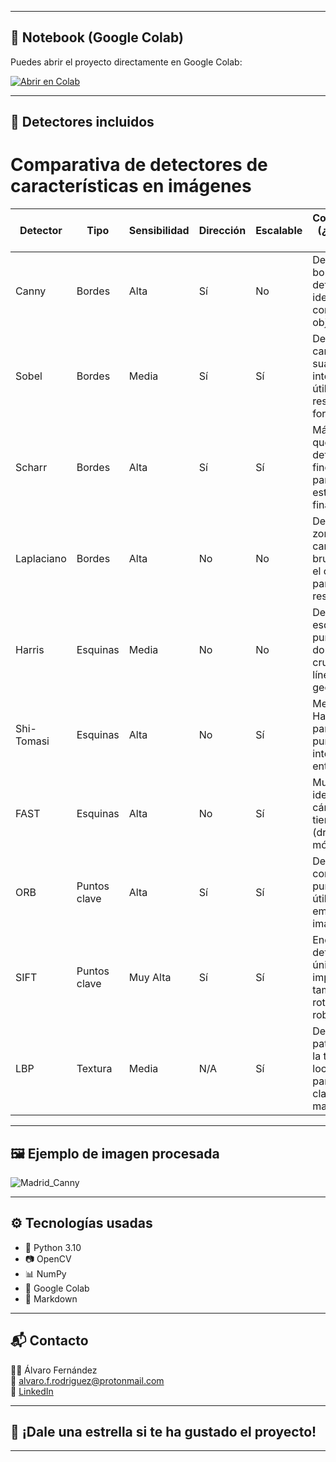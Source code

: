 
---

## 📓 Notebook (Google Colab)

Puedes abrir el proyecto directamente en Google Colab:

[![Abrir en Colab](https://colab.research.google.com/assets/colab-badge.svg)](ENLACE_A_TU_COLAB)

---

## 🧪 Detectores incluidos

# Comparativa de detectores de características en imágenes

| Detector      | Tipo             | Sensibilidad | Dirección | Escalable | Comentarios (¿Para qué sirve?)                                       |
|---------------|------------------|--------------|-----------|-----------|------------------------------------------------------------------------|
| Canny         | Bordes           | Alta         | Sí        | No        | Detecta bordes bien definidos; ideal para contornos de objetos.       |
| Sobel         | Bordes           | Media        | Sí        | Sí        | Detecta cambios suaves de intensidad; útil para resaltar formas.      |
| Scharr        | Bordes           | Alta         | Sí        | Sí        | Más preciso que Sobel en detalles finos; bueno para estructuras finas.|
| Laplaciano    | Bordes           | Alta         | No        | No        | Detecta zonas donde cambia bruscamente el color; útil para resaltes.  |
| Harris        | Esquinas         | Media        | No        | No        | Detecta esquinas o puntos donde se cruzan líneas; útil en geometría.  |
| Shi-Tomasi    | Esquinas         | Alta         | No        | Sí        | Mejora de Harris; usado para rastrear puntos interesantes entre frames.|
| FAST          | Esquinas         | Alta         | No        | Sí        | Muy rápido; ideal para cámaras en tiempo real (drones, móviles).      |
| ORB           | Puntos clave     | Alta         | Sí        | Sí        | Detecta y compara puntos clave; útil para emparejar imágenes.         |
| SIFT          | Puntos clave     | Muy Alta     | Sí        | Sí        | Encuentra detalles únicos sin importar tamaño o rotación; robusto.    |
| LBP           | Textura          | Media        | N/A       | Sí        | Detecta patrones en la textura local; útil para clasificar materiales.|


---

## 🖼️ Ejemplo de imagen procesada


![Madrid_Canny](https://github.com/user-attachments/assets/f0cc37cc-3bde-40d8-a1b7-0157ab405710)

---

## ⚙️ Tecnologías usadas

- 🐍 Python 3.10
- 📷 OpenCV
- 📊 NumPy
- 📓 Google Colab
- 🧾 Markdown

---

## 📬 Contacto

👨‍💻 Álvaro Fernández  
📧 [alvaro.f.rodriguez@protonmail.com](mailto:alvaro.f.rodriguez@protonmail.com)  
🔗 [LinkedIn](https://www.linkedin.com/in/alvarofernandezoficial)

---

## 🌟 ¡Dale una estrella si te ha gustado el proyecto!

---


